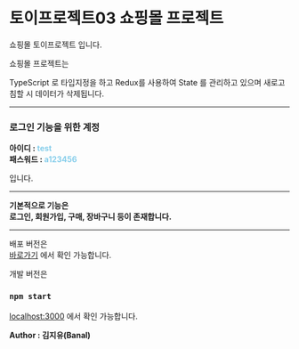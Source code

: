 # 토이프로젝트03 쇼핑몰 프로젝트

쇼핑몰 토이프로젝트 입니다.

쇼핑몰 프로젝트는

TypeScript 로 타입지정을 하고
Redux를 사용하여 State 를 관리하고 있으며 새로고침할 시 데이터가 삭제됩니다.


---
### 로그인 기능을 위한 계정

**아이디 : <span style="color:skyblue">test</span>\
패스워드 : <span style="color:skyblue">a123456</span>**

입니다.

---

**기본적으로 기능은\
로그인, 회원가입, 구매, 장바구니 등이 존재합니다.**

---

배포 버전은\
[바로가기](https://banal972.github.io/p03_shopping) 에서 확인 가능합니다.

개발 버전은
### `npm start`
[localhost:3000](localhost:3000) 에서 확인 가능합니다.

**Author : 김지유(Banal)**

